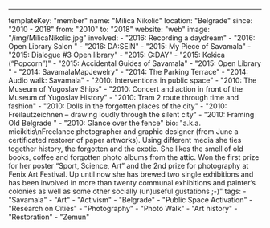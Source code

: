 ---
  templateKey: "member"
  name: "Milica Nikolić"
  location: "Belgrade"
  since: "2010 - 2018"
  from: "2010"
  to: "2018"
  website: "web"
  image: "/img/MilicaNikolic.jpg"
  involved: 
    - "2016: Recording a daydream"
    - "2016: Open Library Salon "
    - "2016: DA:SEIN"
    - "2015: My Piece of Savamala"
    - "2015: Dialogue #3 Open library"
    - "2015: G:DAY"
    - "2015: Kokica (“Popcorn”)"
    - "2015: Accidental Guides of Savamala"
    - "2015: Open Library "
    - "2014: SavamalaMapJewelry"
    - "2014: The Parking Terrace"
    - "2014: Audio walk: Savamala"
    - "2010: Interventions in public space"
    - "2010: The Museum of Yugoslav Ships"
    - "2010: Concert and action in front of the Museum of Yugoslav History"
    - "2010: Tram 2 route through time and fashion"
    - "2010: Dolls in the forgotten places of the city"
    - "2010: Freilautzeichnen – drawing loudly through the silent city"
    - "2010: Framing Old Belgrade "
    - "2010: Glance over the fence"
  bio: "a.k.a. micikitis\nFreelance photographer and graphic designer (from June a certificated restorer of paper artworks). Using different media she ties together history, the forgotten and the exotic. She likes the smell of old books, coffee and forgotten photo albums from the attic. Won the first prize for her poster “Sport, Science, Art” and the 2nd prize for photography at Fenix Art Festival. Up until now she has brewed two single exhibitions and has been involved in more than twenty communal exhibitions and painter’s colonies as well as some other socially (un)useful gustations ;-)"
  tags: 
    - "Savamala"
    - "Art"
    - "Activism"
    - "Belgrade"
    - "Public Space Activation"
    - "Research on Cities"
    - "Photography"
    - "Photo Walk"
    - "Art history"
    - "Restoration"
    - "Zemun"

